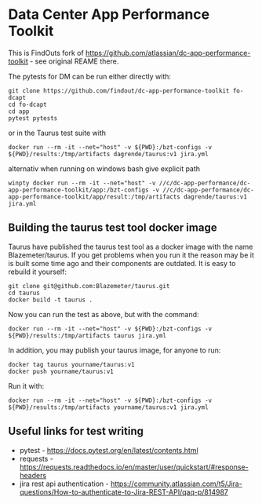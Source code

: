 # Data Center App Performance Toolkit

This is FindOuts fork of https://github.com/atlassian/dc-app-performance-toolkit - see original REAME there.

The pytests for DM can be run either directly with:

    git clone https://github.com/findout/dc-app-performance-toolkit fo-dcapt
    cd fo-dcapt
    cd app
    pytest pytests

or in the Taurus test suite with

    docker run --rm -it --net="host" -v ${PWD}:/bzt-configs -v ${PWD}/results:/tmp/artifacts dagrende/taurus:v1 jira.yml
    
alternativ when running on windows bash give explicit path

    winpty docker run --rm -it --net="host" -v //c/dc-app-performance/dc-app-performance-toolkit/app:/bzt-configs -v //c/dc-app-performance/dc-app-performance-toolkit/app/result:/tmp/artifacts dagrende/taurus:v1 jira.yml

## Building the taurus test tool docker image

Taurus have published the taurus test tool as a docker image with the name Blazemeter/taurus. If you get problems when you run it the reason may be it is built some time ago and their components are outdated.
It is easy to rebuild it yourself:

    git clone git@github.com:Blazemeter/taurus.git
    cd taurus
    docker build -t taurus .
    
Now you can run the test as above, but with the command:

    docker run --rm -it --net="host" -v ${PWD}:/bzt-configs -v ${PWD}/results:/tmp/artifacts taurus jira.yml
    
In addition, you may publish your taurus image, for anyone to run:

    docker tag taurus yourname/taurus:v1
    docker push yourname/taurus:v1

Run it with:

    docker run --rm -it --net="host" -v ${PWD}:/bzt-configs -v ${PWD}/results:/tmp/artifacts yourname/taurus:v1 jira.yml


## Useful links for test writing

* pytest - https://docs.pytest.org/en/latest/contents.html
* requests - https://requests.readthedocs.io/en/master/user/quickstart/#response-headers
* jira rest api authentication - https://community.atlassian.com/t5/Jira-questions/How-to-authenticate-to-Jira-REST-API/qaq-p/814987

